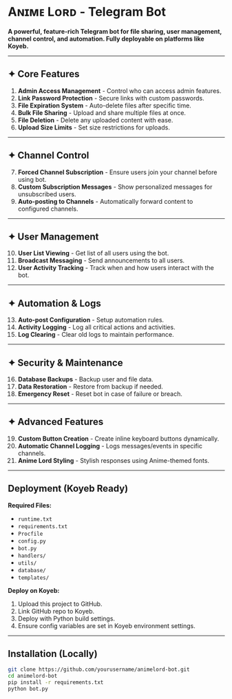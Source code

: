 # Aɴɪᴍᴇ Lᴏʀᴅ - Telegram Bot

**A powerful, feature-rich Telegram bot for file sharing, user management, channel control, and automation. Fully deployable on platforms like Koyeb.**

---

## ✦ Core Features

1. **Admin Access Management** - Control who can access admin features.
2. **Link Password Protection** - Secure links with custom passwords.
3. **File Expiration System** - Auto-delete files after specific time.
4. **Bulk File Sharing** - Upload and share multiple files at once.
5. **File Deletion** - Delete any uploaded content with ease.
6. **Upload Size Limits** - Set size restrictions for uploads.

---

## ✦ Channel Control

7. **Forced Channel Subscription** - Ensure users join your channel before using bot.
8. **Custom Subscription Messages** - Show personalized messages for unsubscribed users.
9. **Auto-posting to Channels** - Automatically forward content to configured channels.

---

## ✦ User Management

10. **User List Viewing** - Get list of all users using the bot.
11. **Broadcast Messaging** - Send announcements to all users.
12. **User Activity Tracking** - Track when and how users interact with the bot.

---

## ✦ Automation & Logs

13. **Auto-post Configuration** - Setup automation rules.
14. **Activity Logging** - Log all critical actions and activities.
15. **Log Clearing** - Clear old logs to maintain performance.

---

## ✦ Security & Maintenance

16. **Database Backups** - Backup user and file data.
17. **Data Restoration** - Restore from backup if needed.
18. **Emergency Reset** - Reset bot in case of failure or breach.

---

## ✦ Advanced Features

19. **Custom Button Creation** - Create inline keyboard buttons dynamically.
20. **Automatic Channel Logging** - Logs messages/events in specific channels.
21. **Anime Lord Styling** - Stylish responses using Anime-themed fonts.

---

## Deployment (Koyeb Ready)

**Required Files:**

- `runtime.txt`
- `requirements.txt`
- `Procfile`
- `config.py`
- `bot.py`
- `handlers/`
- `utils/`
- `database/`
- `templates/`

**Deploy on Koyeb:**

1. Upload this project to GitHub.
2. Link GitHub repo to Koyeb.
3. Deploy with Python build settings.
4. Ensure config variables are set in Koyeb environment settings.

---

## Installation (Locally)

```bash
git clone https://github.com/yourusername/animelord-bot.git
cd animelord-bot
pip install -r requirements.txt
python bot.py
